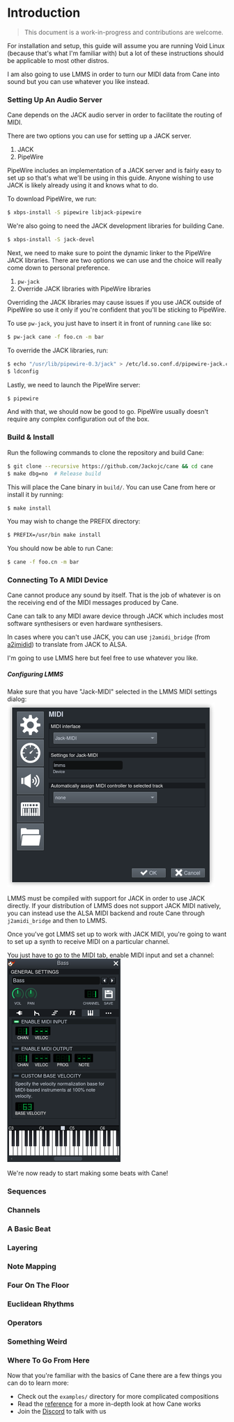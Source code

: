 # Introduction
> This document is a work-in-progress and
> contributions are welcome.

For installation and setup, this guide will assume you are running
Void Linux (because that's what I'm familiar with) but a lot of these
instructions should be applicable to most other distros.

I am also going to use LMMS in order to turn our MIDI data from Cane
into sound but you can use whatever you like instead.

### Setting Up An Audio Server
Cane depends on the JACK audio server in order to facilitate the routing
of MIDI.

There are two options you can use for setting up a JACK server.

1. JACK
2. PipeWire

PipeWire includes an implementation of a JACK server and is fairly easy to set up
so that's what we'll be using in this guide. Anyone wishing to use JACK is likely
already using it and knows what to do.

To download PipeWire, we run:
```sh
$ xbps-install -S pipewire libjack-pipewire
```

We're also going to need the JACK development libraries for building Cane.
```sh
$ xbps-install -S jack-devel
```

Next, we need to make sure to point the dynamic linker to the PipeWire JACK
libraries. There are two options we can use and the choice will really come down
to personal preference.

1. `pw-jack`
2. Override JACK libraries with PipeWire libraries

Overriding the JACK libraries may cause issues if you use JACK outside of PipeWire
so use it only if you're confident that you'll be sticking to PipeWire.

To use `pw-jack`, you just have to insert it in front of running `cane` like so:
```sh
$ pw-jack cane -f foo.cn -m bar
```

To override the JACK libraries, run:
```sh
$ echo "/usr/lib/pipewire-0.3/jack" > /etc/ld.so.conf.d/pipewire-jack.conf
$ ldconfig
```

Lastly, we need to launch the PipeWire server:
```sh
$ pipewire
```

And with that, we should now be good to go. PipeWire usually doesn't require any
complex configuration out of the box.

### Build & Install
Run the following commands to clone the repository and build Cane:
```sh
$ git clone --recursive https://github.com/Jackojc/cane && cd cane
$ make dbg=no  # Release build
```

This will place the Cane binary in `build/`. You can use Cane from here
or install it by running:
```sh
$ make install
```

You may wish to change the PREFIX directory:
```sh
$ PREFIX=/usr/bin make install
```

You should now be able to run Cane:
```sh
$ cane -f foo.cn -m bar
```

### Connecting To A MIDI Device
Cane cannot produce any sound by itself. That is the job of whatever is on the
receiving end of the MIDI messages produced by Cane.

Cane can talk to any MIDI aware device through JACK which includes most software
synthesisers or even hardware synthesisers.

In cases where you can't use JACK, you can use `j2amidi_bridge`
(from [a2jmidid](https://github.com/jackaudio/a2jmidid)) to translate from
JACK to ALSA.

I'm going to use LMMS here but feel free to use whatever you like.

##### Configuring LMMS
Make sure that you have "Jack-MIDI" selected in the LMMS MIDI settings dialog:
![LMMS MIDI Settings](img/lmms-midi.png)

LMMS must be compiled with support for JACK in order to use JACK directly. If
your distribution of LMMS does not support JACK MIDI natively, you can instead
use the ALSA MIDI backend and route Cane through `j2amidi_bridge` and then to
LMMS.

Once you've got LMMS set up to work with JACK MIDI, you're going to want to set
up a synth to receive MIDI on a particular channel.

You just have to go to the MIDI tab, enable MIDI input and set a channel:
![LMMS Synth MIDI](img/lmms-synth.png)

We're now ready to start making some beats with Cane!

### Sequences

### Channels

### A Basic Beat

### Layering

### Note Mapping

### Four On The Floor

### Euclidean Rhythms

### Operators

### Something Weird

### Where To Go From Here
Now that you're familiar with the basics of Cane there are a few things you
can do to learn more:

- Check out the `examples/` directory for more complicated compositions
- Read the [reference](ref.md) for a more in-depth look at how Cane works
- Join the [Discord](https://discord.gg/Qqguu9SRvU) to talk with us
